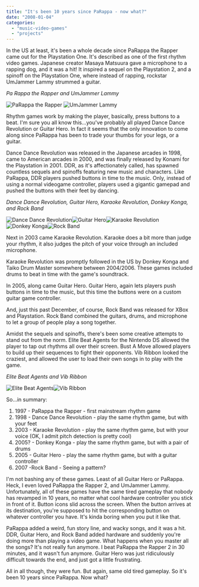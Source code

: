 ```yaml
---
title: "It's been 10 years since PaRappa - now what?"
date: "2008-01-04"
categories:
  - "music-video-games"
  - "projects"
---
```


In the US at least, it's been a whole decade since PaRappa the Rapper came out for the Playstation One. It's described as one of the first rhythm video games. Japanese creator Masaya Matsuura gave a microphone to a rapping dog, and it was a hit! It inspired a sequel on the Playstation 2, and a spinoff on the Playstation One, where instead of rapping, rockstar UmJammer Lammy strummed a guitar.

_Pa Rappa the Rapper and UmJammer Lammy_

![PaRappa the Rapper](https://d2ypg8o05lff0b.cloudfront.net/wp-content/uploads/2008/01/parappa.jpg)
![UmJammer Lammy](https://d2ypg8o05lff0b.cloudfront.net/wp-content/uploads/2008/01/umjammerlammy.jpg)

Rhythm games work by making the player, basically, press buttons to a beat. I'm sure you all know this...you've probably all played Dance Dance Revolution or Guitar Hero. In fact it seems that the only innovation to come along since PaRappa has been to trade your thumbs for your legs, or a guitar.

Dance Dance Revolution was released in the Japanese arcades in 1998, came to American arcades in 2000, and was finally released by Konami for the Playstation in 2001. DDR, as it's affectionately called, has spawned countless sequels and spinoffs featuring new music and characters. Like PaRappa, DDR players pushed buttons in time to the music. Only, instead of using a normal videogame controller, players used a gigantic gamepad and pushed the buttons with their feet by dancing.

_Dance Dance Revolution, Guitar Hero, Karaoke Revolution, Donkey Konga, and Rock Band_

![Dance Dance Revolution](https://d2ypg8o05lff0b.cloudfront.net/wp-content/uploads/2008/01/ddr.jpg)![Guitar Hero](https://d2ypg8o05lff0b.cloudfront.net/wp-content/uploads/2008/01/guitar_hero_screenshot.jpg)![Karaoke Revolution](https://d2ypg8o05lff0b.cloudfront.net/wp-content/uploads/2008/01/karaokerevolution.jpg)![Donkey Konga](https://d2ypg8o05lff0b.cloudfront.net/wp-content/uploads/2008/01/donkeykonga.jpg)![Rock Band](https://d2ypg8o05lff0b.cloudfront.net/wp-content/uploads/2008/01/rockband.jpg)

Next in 2003 came Karaoke Revolution. Karaoke does a bit more than judge your rhythm, it also judges the pitch of your voice through an included microphone.

Karaoke Revolution was promptly followed in the US by Donkey Konga and Taiko Drum Master somewhere between 2004/2006. These games included drums to beat in time with the game's soundtrack.

In 2005, along came Guitar Hero. Guitar Hero, again lets players push buttons in time to the music, but this time the buttons were on a custom guitar game controller.

And, just this past December, of course, Rock Band was released for XBox and Playstation. Rock Band combined the guitars, drums, and microphone to let a group of people play a song together.

Amidst the sequels and spinoffs, there's been some creative attempts to stand out from the norm. Elite Beat Agents for the Nintendo DS allowed the player to tap out rhythms all over their screen. Bust A Move allowed players to build up their sequences to fight their opponents. Vib Ribbon looked the craziest, and allowed the user to load their own songs in to play with the game.

_Elite Beat Agents and Vib Ribbon_

![Elite Beat Agents](https://d2ypg8o05lff0b.cloudfront.net/wp-content/uploads/2008/01/elitebeatagents.jpg)![Vib Ribbon](https://d2ypg8o05lff0b.cloudfront.net/wp-content/uploads/2008/01/vibribbon.jpg)

So...in summary:

1. 1997 - PaRappa the Rapper - first mainstream rhythm game
2. 1998 - Dance Dance Revolution - play the same rhythm game, but with your feet
3. 2003 - Karaoke Revolution - play the same rhythm game, but with your voice (OK, I admit pitch detection is pretty cool)
4. 2005? - Donkey Konga - play the same rhythm game, but with a pair of drums
5. 2005 - Guitar Hero - play the same rhythm game, but with a guitar controller
6. 2007 -Rock Band - Seeing a pattern?

I'm not bashing any of these games. Least of all Guitar Hero or PaRappa. Heck, I even loved PaRappa the Rapper 2, and UmJammer Lammy. Unfortunately, all of these games have the same tired gameplay that nobody has revamped in 10 years, no matter what cool hardware controller you stick in front of it. Button icons slid across the screen. When the button arrives at its destination, you're supposed to hit the corresponding button on whatever controller you have. It's kinda boring when you put it like that.

PaRappa added a weird, fun story line, and wacky songs, and it was a hit. DDR, Guitar Hero, and Rock Band added hardware and suddenly you're doing more than playing a video game. What happens when you master all the songs? It's not really fun anymore. I beat PaRappa the Rapper 2 in 30 minutes, and it wasn't fun anymore. Guitar Hero was just ridiculously difficult towards the end, and just got a little frustrating.

All in all though, they were fun. But again, same old tired gameplay. So it's been 10 years since PaRappa. Now what?
